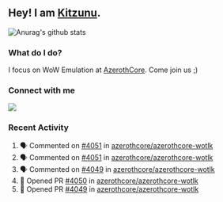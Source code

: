 ## Hey! I am [Kitzunu](https://Github.com/Kitzunu).

![Anurag's github stats](https://github-readme-stats.kitzunu.vercel.app/api?username=Kitzunu&show_icons=true)

### What do I do?

I focus on WoW Emulation at [AzerothCore](https://Github.com/AzerothCore). Come join us ;)

### Connect with me
[![](https://img.shields.io/badge/AzerothCore%20Discord-Connect%20with%20me!-green)](https://discord.com/invite/gkt4y2x)

### Recent Activity

<!--START_SECTION:activity-->
1. 🗣 Commented on [#4051](https://github.com/azerothcore/azerothcore-wotlk/issues/4051) in [azerothcore/azerothcore-wotlk](https://github.com/azerothcore/azerothcore-wotlk)
2. 🗣 Commented on [#4051](https://github.com/azerothcore/azerothcore-wotlk/issues/4051) in [azerothcore/azerothcore-wotlk](https://github.com/azerothcore/azerothcore-wotlk)
3. 🗣 Commented on [#4049](https://github.com/azerothcore/azerothcore-wotlk/issues/4049) in [azerothcore/azerothcore-wotlk](https://github.com/azerothcore/azerothcore-wotlk)
4. 💪 Opened PR [#4050](https://github.com/azerothcore/azerothcore-wotlk/pull/4050) in [azerothcore/azerothcore-wotlk](https://github.com/azerothcore/azerothcore-wotlk)
5. 💪 Opened PR [#4049](https://github.com/azerothcore/azerothcore-wotlk/pull/4049) in [azerothcore/azerothcore-wotlk](https://github.com/azerothcore/azerothcore-wotlk)
<!--END_SECTION:activity-->
